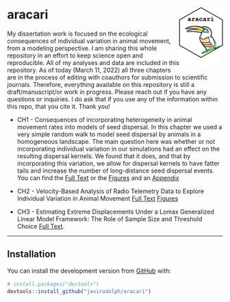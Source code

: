 
<!-- README.md is generated from README.Rmd. Please edit that file -->

# aracari <img src="images/aracari.png" align="right" height="139" />

<!-- badges: start -->

<!-- badges: end -->

My dissertation work is focused on the ecological consequences of individual variation in animal movement, from a modeling perspective. I am sharing this whole repository in an effort to keep science open and reproducible. All of my analyses and data are included in this repository. As of today (March 11, 2022) all three chapters are in the process of editing with coauthors for submission to scientific journals. Therefore, everything available on this repository is still a draft/manuscript/or work in progress. Please reach out if you have any questions or inquiries. I do ask that if you use any of the information within this repo, that you cite it. Thank you!

- CH1 - Consequences of incorporating heterogeneity in animal movement rates into models of seed dispersal. In this chapter we used a very simple random walk to model seed dispersal by animals in a homogeneous landscape. The main question here was whether or not incorporating individual variation in our simulations had an effect on the resulting dispersal kernels. We found that it does, and that by incorporating this variation, we allow for dispersal kernels to have fatter tails and increase the number of long-distance seed dispersal events. You can find the [Full Text](https://javirudolph.github.io/aracari/Ch1_movement_rates/FJRudolph_Ch1_0311.pdf) or the [Figures](https://javirudolph.github.io/aracari/Ch1_movement_rates/Ch1_Figures.html) and an [Appendix](https://javirudolph.github.io/aracari/Ch1_movement_rates/Ch1_Appendix_A.html)

- CH2 - Velocity-Based Analysis of Radio Telemetry Data to Explore Individual Variation in Animal Movement [Full Text](https://javirudolph.github.io/aracari/Ch2_distributions/FJRudolph_CH2_0311.pdf) [Figures](https://javirudolph.github.io/aracari/Ch2_distributions/Ch2_Figures.html)


- CH3 - Estimating Extreme Displacements Under a Lomax Generalized Linear Model Framework: The Role of Sample Size and Threshold Choice [Full Text](https://javirudolph.github.io/aracari/Ch3_samplesize/FJ_Rudolph_CH3_0303.pdf).
-----

## Installation

You can install the development version from
[GitHub](https://github.com/) with:

``` r
# install.packages("devtools")
devtools::install_github("javirudolph/aracari")
```
